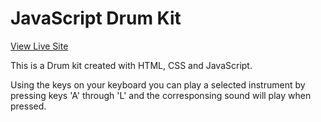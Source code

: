 # JavaScript Drum Kit

[View Live Site](https://anthonys1760.github.io/JS-Drum-Machine/)

This is a Drum kit created with HTML, CSS and JavaScript. 

Using the keys on your keyboard you can play a selected instrument by pressing keys 'A' through 'L' and the corresponsing sound will play when pressed.
